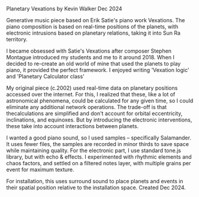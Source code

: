 Planetary Vexations
by Kevin Walker
Dec 2024

Generative music piece based on Erik Satie's piano work Vexations. The piano composition is based on real-time positions of the planets, with electronic intrusions based on planetary relations, taking it into Sun Ra territory. 

I became obsessed with Satie's Vexations after composer Stephen Montague introduced my students and me to it around 2018. When I decided to re-create an old world of mine that used the planets to play piano, it provided the perfect framework. I enjoyed writing 'Vexation logic' and 'Planetary Calculator class'

My original piece (c.2002) used real-time data on planetary positions accessed over the internet. For this, I realized that these, like a lot of astronomical phenomena, could be calculated for any given time, so I could eliminate any additional network operations. The trade-off is that thecalculations are simplified and don't account for orbital eccentricity, inclinations, and equinoxes. But by introducing the electronic interventions, these take into account interactions between planets. 

I wanted a good piano sound, so I used samples – specifically Salamander. It uses fewer files, the samples are recorded in minor thirds to save space while maintaining quality. For the electronic part, I use standard tone.js library, but with echo & effects. I experimented with rhythmic elements and chaos factors, and settled on a filtered notes layer, with multiple grains per event for maximum texture. 

For installation, this uses surround sound to place planets and events in their spatial position relative to the installation space. Created Dec 2024.
